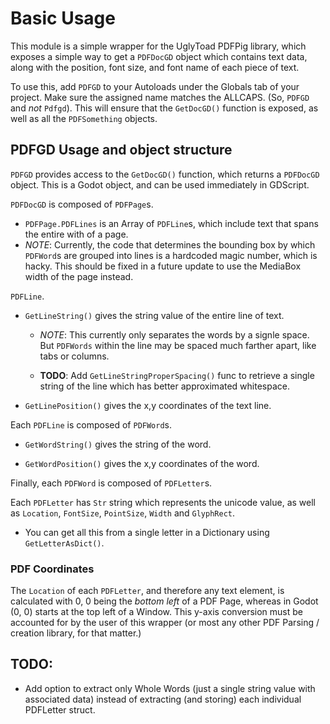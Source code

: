 # Basic Usage 

This module is a simple wrapper for the UglyToad PDFPig library, which exposes a simple way to get a `PDFDocGD` object which contains text data, along with the position, font size, and font name of each piece of text.

To use this, add `PDFGD` to your Autoloads under the Globals tab of your project. Make sure the assigned name matches the ALLCAPS. (So, `PDFGD` and *not* `Pdfgd`). This will ensure that the `GetDocGD()` function is exposed, as well as all the `PDFSomething` objects.

## PDFGD Usage and object structure

`PDFGD` provides access to the `GetDocGD()` function, which returns a `PDFDocGD` object. This is a Godot object, and can be used immediately in GDScript.

`PDFDocGD` is composed of `PDFPage`s.
- `PDFPage.PDFLines` is an Array of `PDFLine`s, which include text that spans the entire with of a page.	
- *NOTE*: Currently, the code that determines the bounding box by which `PDFWord`s are grouped into lines is a hardcoded magic number, which is hacky. This should be fixed in a future update to use the MediaBox width of the page instead. 

`PDFLine`.

- `GetLineString()` gives the string value of the entire line of text.
	
  - *NOTE*: This currently only separates the words by a signle space. But `PDFWords` within the line may be spaced much farther apart, like tabs or columns.
	
  - **TODO**: Add `GetLineStringProperSpacing()` func to retrieve a single string of the line which has better approximated whitespace. 

- `GetLinePosition()` gives the x,y coordinates of the text line.

Each `PDFLine` is composed of `PDFWord`s. 

- `GetWordString()` gives the string of the word.

- `GetWordPosition()` gives the x,y coordinates of the word.

Finally, each `PDFWord` is composed of `PDFLetter`s.

Each `PDFLetter` has `Str` string which represents the unicode value, as well as `Location`, `FontSize`, `PointSize`, `Width` and `GlyphRect`.
- You can get all this from a single letter in a Dictionary using `GetLetterAsDict()`.


### PDF Coordinates
The `Location` of each `PDFLetter`, and therefore any text element, is calculated  with 0, 0 being the *bottom left* of a PDF Page, whereas
in Godot (0, 0) starts at the top left of a Window. This y-axis conversion must be accounted for by the user of this wrapper (or most any
other PDF Parsing / creation library, for that matter.)

## TODO:
- Add option to extract only Whole Words (just a single string value with associated data) instead of extracting (and storing) each individual PDFLetter struct.
